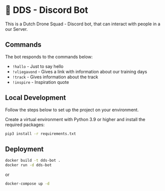 # 🤖 DDS - Discord Bot

This is a Dutch Drone Squad - Discord bot, that can interact with people in a our Server.

## Commands

The bot responds to the commands below:

- `!hallo` - Just to say hello
- `!vliegavond` - Gives a link with information about our training days
- `!track` -  Gives information about the track
- `!inspire` - Inspiration quote

## Local Development

Follow the steps below to set up the project on your environment.

Create a virtual environment with Python 3.9 or higher and install the required packages:

```bash
pip3 install -r requirements.txt
```

## Deployment

```bash
docker build -t dds-bot .
docker run -d dds-bot
```

or

```bash
docker-compose up -d
```